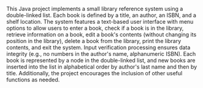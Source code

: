 This Java project implements a small library reference system using a double-linked list. 
Each book is defined by a title, an author, an ISBN, and a shelf location. 
The system features a text-based user interface with menu options to allow users to enter a book, 
check if a book is in the library, retrieve information on a book, edit a book's contents 
(without changing its position in the library), delete a book from the library, print the library contents,
and exit the system. Input verification processing ensures data integrity (e.g., no numbers in the author's name, 
alphanumeric ISBN). Each book is represented by a node in the double-linked list, and new books are inserted into
the list in alphabetical order by author's last name and then by title. Additionally, the project encourages the 
inclusion of other useful functions as needed.




